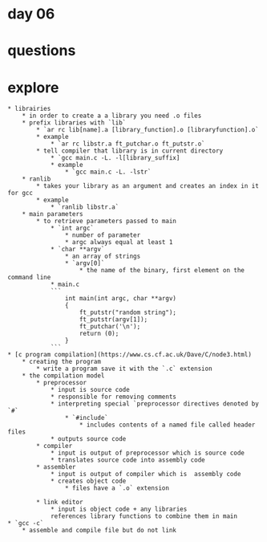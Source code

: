# day 06

# questions


# explore
	
	* librairies 
		* in order to create a a library you need .o files
		* prefix libraries with `lib`
			* `ar rc lib[name].a [library_function].o [libraryfunction].o`
			* example
				* `ar rc libstr.a ft_putchar.o ft_putstr.o` 
			* tell compiler that library is in current directory 
				* `gcc main.c -L. -l[library_suffix]
				* example
					* `gcc main.c -L. -lstr`
		* ranlib
			* takes your library as an argument and creates an index in it for gcc
			* example 
				* `ranlib libstr.a`
		* main parameters 
			* to retrieve parameters passed to main 
				* `int argc` 
					* number of parameter
					* argc always equal at least 1
				* `char **argv`
					* an array of strings 
					* `argv[0]` 
						* the name of the binary, first element on the command line  
				* main.c 
				```
					int main(int argc, char **argv)
					{
						ft_putstr("random string");
						ft_putstr(argv[1]);
						ft_putchar('\n');
						return (0);
					}
				```
	* [c program compilation](https://www.cs.cf.ac.uk/Dave/C/node3.html)
		* creating the program 
			* write a program save it with the `.c` extension 
		* the compilation model
			* preprocessor
				* input is source code 
				* responsible for removing comments 
				* interpreting special `preprocessor directives denoted by `#`
					* `#include` 
						* includes contents of a named file called header files
				* outputs source code	 
			* compiler
				* input is output of preprocessor which is source code
				* translates source code into assembly code 
			* assembler 
				* input is output of compiler which is  assembly code 
				* creates object code 
					* files have a `.o` extension

			* link editor  
				* input is object code + any libraries 
				references library functions to combine them in main 
	* `gcc -c` 
		* assemble and compile file but do not link	
